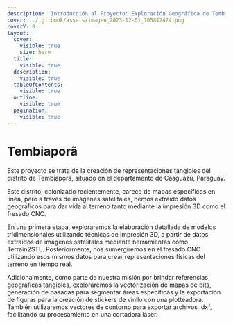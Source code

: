 ```yaml
---
description: 'Introducción al Proyecto: Exploración Geográfica de Tembiaporã'
cover: ../.gitbook/assets/imagen_2023-12-01_105812424.png
coverY: 0
layout:
  cover:
    visible: true
    size: hero
  title:
    visible: true
  description:
    visible: true
  tableOfContents:
    visible: true
  outline:
    visible: true
  pagination:
    visible: true
---
```


# Tembiaporã

Este proyecto se trata de la creación de representaciones tangibles del distrito de Tembiaporã, situado en el departamento de Caaguazú, Paraguay.&#x20;

Este distrito, colonizado recientemente, carece de mapas específicos en línea, pero a través de imágenes satelitales, hemos extraído datos geográficos para dar vida al terreno tanto mediante la impresión 3D como el fresado CNC.

En una primera etapa, exploraremos la elaboración detallada de modelos tridimensionales utilizando técnicas de impresión 3D, a partir de datos extraídos de imágenes satelitales mediante herramientas como Terrain2STL. Posteriormente, nos sumergiremos en el fresado CNC utilizando esos mismos datos para crear representaciones físicas del terreno en tiempo real.

Adicionalmente, como parte de nuestra misión por brindar referencias geográficas tangibles, exploraremos la vectorización de mapas de bits, generación de pasadas para segmentar áreas específicas y la exportación de figuras para la creación de stickers de vinilo con una plotteadora. También utilizaremos vectores de contorno para exportar archivos .dxf, facilitando su procesamiento en una cortadora láser.
